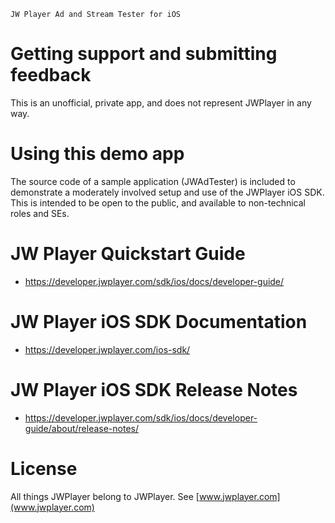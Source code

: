 ~~~~~~~~~~~~~~~~~~~~~~~~~~~~~~~~~
JW Player Ad and Stream Tester for iOS
~~~~~~~~~~~~~~~~~~~~~~~~~~~~~~~~~


Getting support and submitting feedback
=======================================

This is an unofficial, private app, and does not represent JWPlayer in any way.


Using this demo app
==================

The source code of a sample application (JWAdTester) is included to demonstrate a moderately involved setup and use of the JWPlayer iOS SDK. This is intended to be open to the public, and available to non-technical roles and SEs.

JW Player Quickstart Guide
==========================

- https://developer.jwplayer.com/sdk/ios/docs/developer-guide/

JW Player iOS SDK Documentation
=====================

- https://developer.jwplayer.com/ios-sdk/


JW Player iOS SDK Release Notes
=====================
- https://developer.jwplayer.com/sdk/ios/docs/developer-guide/about/release-notes/

License
===============

All things JWPlayer belong to JWPlayer. See [www.jwplayer.com](www.jwplayer.com)
